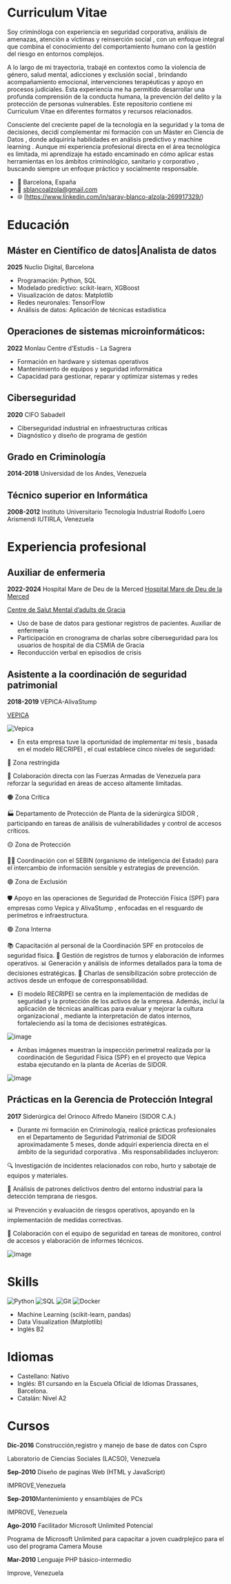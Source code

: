 # Curriculum Vitae

Soy criminóloga con experiencia en seguridad corporativa, análisis de amenazas, atención a víctimas y reinserción social , con un enfoque integral que combina el conocimiento del comportamiento humano con la gestión del riesgo en entornos complejos.


A lo largo de mi trayectoria, trabajé en contextos como la violencia de género, salud mental, adicciones y exclusión social , brindando acompañamiento emocional, intervenciones terapéuticas y apoyo en procesos judiciales. Esta experiencia me ha permitido desarrollar una profunda comprensión de la conducta humana, la prevención del delito y la protección de personas vulnerables.
Este repositorio contiene mi Curriculum Vitae en diferentes formatos y recursos relacionados.

Consciente del creciente papel de la tecnología en la seguridad y la toma de decisiones, decidí complementar mi formación con un Máster en Ciencia de Datos , donde adquiriría habilidades en análisis predictivo y machine learning . Aunque mi experiencia profesional directa en el área tecnológica es limitada,  mi aprendizaje ha estado encaminado en cómo aplicar estas herramientas en los ámbitos criminológico, sanitario y corporativo , buscando siempre un enfoque práctico y socialmente responsable.

- 📍 Barcelona, España
- 📧 sblancoalzola@gmail.com
- 🌐 [https://www.linkedin.com/in/saray-blanco-alzola-269917329/) 

# Educación

## Máster en  Científico de datos|Analista de datos

 **2025**  Nuclio Digital, Barcelona 
- Programación: Python, SQL
- Modelado predictivo: scikit-learn, XGBoost
- Visualización de datos: Matplotlib
- Redes neuronales: TensorFlow
- Análisis de datos: Aplicación de técnicas estadística

## Operaciones de sistemas microinformáticos:

**2022**   Monlau Centre d'Estudis - La Sagrera

- Formación en hardware y sistemas operativos
- Mantenimiento de equipos y seguridad informática
- Capacidad para gestionar, reparar y optimizar sistemas y redes

## Ciberseguridad

**2020** CIFO Sabadell

- Ciberseguridad industrial en infraestructuras críticas
- Diagnóstico y diseño de programa de gestión 

## Grado en Criminología

**2014-2018** Universidad de los Andes, Venezuela

## Técnico superior en Informática

**2008-2012** Instituto Universitario Tecnología Industrial Rodolfo Loero Arismendi IUTIRLA, Venezuela

# Experiencia profesional 

## Auxiliar de enfermeria 

 **2022-2024**  Hospital Mare de Deu de la Merced
[Hospital Mare de Deu de la Merced](https://fundaciohospitalariesbarcelonanord.org/)
 
[Centre de Salut Mental d’adults de Gracia](https://fundacionhospitalarias.org/que-hacemos/red-de-centros-y-dispositivos/centre-de-salut-mental-dadults-de-gracia/)

- Uso de base de datos para gestionar registros de
 pacientes. Auxiliar de enfermería
- Participación en cronograma de charlas sobre ciberseguridad para los usuarios de hospital de dia CSMIA de Gracia
- Reconducción verbal en episodios de crisis





## Asistente a la coordinación de seguridad patrimonial

 **2018-2019** VEPICA-AlivaStump

 [VEPICA](https://www.vepica.com/)

![Vepica](https://www.vepica.com/hubfs/LIVCA%20-%20Blog.jpg)

 - En esta empresa tuve la oportunidad de implementar mi tesis , basada en el modelo RECRIPEI , el cual establece cinco niveles de seguridad:

🔴 Zona restringida

  🤝 Colaboración directa con las Fuerzas Armadas de Venezuela para reforzar la seguridad en áreas de acceso altamente limitadas.
 
🟠 Zona Crítica

 🏭 Departamento de Protección de Planta de la siderúrgica SIDOR , participando en tareas de análisis de vulnerabilidades y control de accesos críticos.

🟡 Zona de Protección

 🕵️‍♂️ Coordinación con el SEBIN (organismo de inteligencia del Estado) para el intercambio de información sensible y estrategias de prevención.

🟣 Zona de Exclusión

 🛡 Apoyo en las operaciones de Seguridad de Protección Física (SPF) para empresas como Vepica y AlivaStump , enfocadas en el resguardo de perímetros e infraestructura.

🟢 Zona Interna

 📚 Capacitación al personal de la Coordinación SPF en protocolos de seguridad física.
 📝 Gestión de registros de turnos y elaboración de informes operativos.
 📊 Generación y análisis de informes detallados para la toma de decisiones estratégicas.
 💬 Charlas de sensibilización sobre protección de activos desde un enfoque de corresponsabilidad.

- El modelo RECRIPEI se centra en la implementación de medidas de seguridad y la protección de los activos de la empresa. Además, incluí la aplicación de técnicas analíticas para evaluar y mejorar la cultura organizacional , mediante la interpretación de datos internos, fortaleciendo así la toma de decisiones estratégicas.

![image](https://github.com/user-attachments/assets/c9d3608d-1886-40fc-9858-4181073ea21d)

- Ambas imágenes muestran la inspección perimetral realizada por la coordinación de Seguridad Física (SPF) en el proyecto que Vepica estaba ejecutando en la planta de Acerías de SIDOR.

![image](https://github.com/user-attachments/assets/7c22b5a9-456f-4921-841e-3c804b3e21ee)


## Prácticas en la Gerencia de Protección Integral

**2017** Siderúrgica del Orinoco Alfredo Maneiro (SIDOR C.A.)

- Durante mi formación en Criminología, realicé prácticas profesionales en el Departamento de Seguridad Patrimonial de SIDOR aproximadamente 5 meses, donde adquirí experiencia directa en el ámbito de la seguridad corporativa . Mis responsabilidades incluyeron:

🔍 Investigación de incidentes relacionados con robo, hurto y sabotaje de equipos y materiales.

🧩 Análisis de patrones delictivos dentro del entorno industrial para la detección temprana de riesgos.

📊 Prevención y evaluación de riesgos operativos, apoyando en la implementación de medidas correctivas.

🤝 Colaboración con el equipo de seguridad en tareas de monitoreo, control de accesos y elaboración de informes técnicos.

![image](https://github.com/user-attachments/assets/81840885-e410-43d9-b91a-1dec1b842a19)


# Skills

![Python](https://img.shields.io/badge/-Python-3776AB?logo=python&logoColor=white)
![SQL](https://img.shields.io/badge/-SQL-4479A1?logo=mysql&logoColor=white)
![Git](https://img.shields.io/badge/-Git-F05032?logo=git&logoColor=white)
![Docker](https://img.shields.io/badge/-Docker-2496ED?logo=docker&logoColor=white)

- Machine Learning (scikit-learn, pandas)
- Data Visualization (Matplotlib)
- Inglés B2


# Idiomas

- Castellano: Nativo 
- Inglés: B1 cursando en la Escuela Oficial de Idiomas Drassanes, Barcelona.
- Catalán: Nivel A2 

# Cursos

**Dic-2016** Construcción,registro y manejo de base de datos con Cspro

Laboratorio de Ciencias Sociales (LACSO), Venezuela

**Sep-2010** Diseño de paginas Web (HTML y JavaScript)

IMPROVE,Venezuela 

**Sep-2010**Mantenimiento y ensamblajes de PCs

IMPROVE, Venezuela

**Ago-2010** Facilitador Microsoft Unlimited Potencial

Programa de Microsoft Unlimited para capacitar a joven cuadrplejico para el uso del programa Camera Mouse

**Mar-2010** Lenguaje PHP básico-intermedio

Improve, Venezuela

